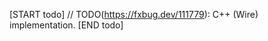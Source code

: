 <!-- TODO(https://fxbug.dev/111779): Remove this file once this impl is done. -->

[START todo]
// TODO(https://fxbug.dev/111779): C++ (Wire) implementation.
[END todo]
